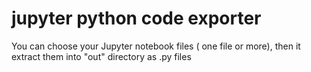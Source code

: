 # jupyter python code exporter
You can choose your Jupyter notebook files ( one file or more), then it extract them into "out" directory as .py files
